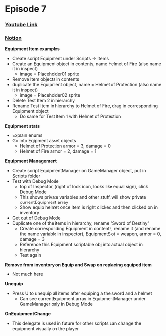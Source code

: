 # Episode 7
### [Youtube Link](https://www.youtube.com/watch?v=YLhj7SfaxSE&list=PLPV2KyIb3jR4KLGCCAciWQ5qHudKtYeP7&index=8)
### [Notion](https://www.notion.so/gamedevmcgill/Dissection-of-Brackey-s-RPG-25c5b38888d840a5b5da528644c5a9ea#7c5b0616c1d942789e4f71fc1fbb1712)

**Equipment Item examples**
- Create script Equipment under Scripts -> Items
- Create an Equipment object in contents, name Helmet of Fire  (also name it in inspect)
  - image = Placeholder01 sprite
- Remove Item objects in contents
- duplicate the Equipment object, name = Helmet of Protection (also name it in inspect)
  - image = Placeholder02 sprite
- Delete Test Item 2 in hierarchy
- Rename Test Item in hierarchy to Helmet of Fire, drag in corresponding Equipment object
  - Do same for Test Item 1 with Helmet of Protection
  
**Equipment stats**
- Explain enums
- Go into Eqipment asset objects
  - Helmet of Protection armor = 3, damage = 0
  - Helmet of Fire armor = 2, damage = 1

**Equipment Management**
- Create script EquipmentManager on GameManager object, put in Scripts folder
- Test with Debug Mode
  - top of Inspector, (right of lock icon, looks like equal sign), click Debug Mode
  - This shows private variables and other stuff, will show private currentEquipment array
  - Show equip helmet once item is right clicked and then clicked on in inventory
- Get out of Debug Mode
- Duplicate one of the items in hierarchy, rename "Sword of Destiny"
  - Create corresponding Equipment in contents, rename it (and rename the name variable in inspector), EquipmentSlot = weapon, armor = 0, damage = 3
  - Reference this Equipment scriptable obj into actual object in hierarchy
  - Test again

**Remove from inventory on Equip and Swap on replacing equiped item**
- Not much here

**Unequip**
- Press U to unequip all items after equiping a the sword and a helmet
  - Can see currentEquipment array in EquipmentManager under GameManager only in Debug Mode
  
**OnEquipmentChange**
- This delegate is used in future for other scripts can change the equipment visually on the player



